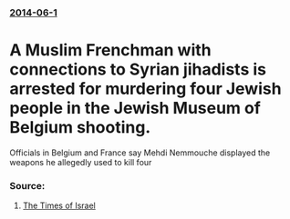 ### [2014-06-1](/news/2014/06/1/index.md)

# A Muslim Frenchman with connections to Syrian jihadists is arrested for murdering four Jewish people in the Jewish Museum of Belgium shooting. 

Officials in Belgium and France say Mehdi Nemmouche displayed the weapons he allegedly used to kill four


### Source:

1. [The Times of Israel](http://www.timesofisrael.com/suspected-brussels-gunman-admitted-to-attack-on-film/)
